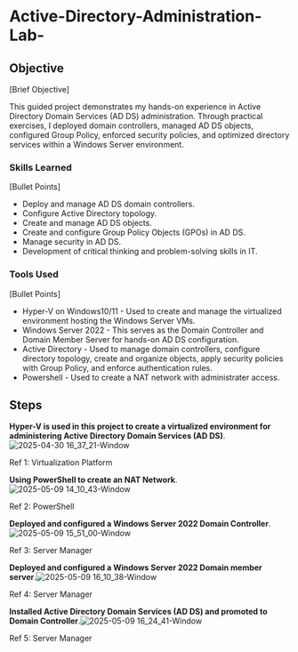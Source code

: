 # Active-Directory-Administration-Lab-

## Objective
[Brief Objective]

This guided project demonstrates my hands-on experience in Active Directory Domain Services (AD DS) administration. Through practical exercises, I deployed domain controllers, managed AD DS objects, configured Group Policy, enforced security policies, and optimized directory services within a Windows Server environment.

### Skills Learned
[Bullet Points]

- Deploy and manage AD DS domain controllers.
- Configure Active Directory topology.
- Create and manage AD DS objects.
- Create and configure Group Policy Objects (GPOs) in AD DS.
- Manage security in AD DS.
- Development of critical thinking and problem-solving skills in IT. 
  

  

### Tools Used
[Bullet Points]

- Hyper-V on Windows10/11 - Used to create and manage the virtualized environment hosting the Windows Server VMs.
- Windows Server 2022 - This serves as the Domain Controller and Domain Member Server for hands-on AD DS configuration.
- Active Directory - Used to manage domain controllers, configure directory topology, create and organize objects, apply security policies with Group Policy, and enforce authentication rules.
- Powershell - Used to create a NAT network with administrater access.



  
 
  

## Steps
**Hyper-V is used in this project to create a virtualized environment for administering Active Directory Domain Services (AD DS)**.![2025-04-30 16_37_21-Window](https://github.com/user-attachments/assets/9a9ece78-ebf9-4d6a-bb7f-95cc93fd0af1)

Ref 1: Virtualization Platform

**Using PowerShell to create an NAT Network**.![2025-05-09 14_10_43-Window](https://github.com/user-attachments/assets/f1e04339-08d8-4ccb-8fc3-dba6c8e0edf0)

Ref 2: PowerShell

**Deployed and configured a Windows Server 2022 Domain Controller**.![2025-05-09 15_51_00-Window](https://github.com/user-attachments/assets/69ebd8d5-7bd9-4eec-8114-df4d68d99ec8)

Ref 3: Server Manager

**Deployed and configured a Windows Server 2022 Domain member server**.![2025-05-09 16_10_38-Window](https://github.com/user-attachments/assets/9a535a2e-b365-4540-a3f9-35720ff3a720)

Ref 4: Server Manager

**Installed Active Directory Domain Services (AD DS) and promoted to Domain Controller**.![2025-05-09 16_24_41-Window](https://github.com/user-attachments/assets/6f9172dc-ee46-4e9c-94ca-04985f9b0298)

Ref 5: Server Manager


















